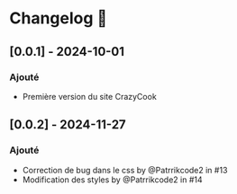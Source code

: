 # Changelog 📜

## [0.0.1] - 2024-10-01
### Ajouté
- Première version du site CrazyCook

## [0.0.2] - 2024-11-27
### Ajouté
- Correction de bug dans le css by @Patrrikcode2 in #13
- Modification des styles by @Patrrikcode2 in #14
